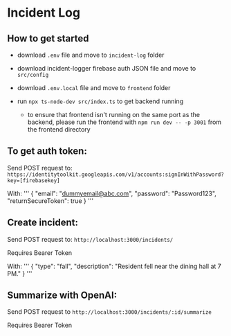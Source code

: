 # Incident Log

## How to get started
* download `.env` file and move to `incident-log` folder
* download incident-logger firebase auth JSON file and move to `src/config`
* download `.env.local` file and move to `frontend` folder

* run `npx ts-node-dev src/index.ts` to get backend running
  * to ensure that frontend isn't running on the same port as the backend, please run the frontend with `npm run dev -- -p 3001` from the frontend directory

## To get auth token:

Send POST request to: `https://identitytoolkit.googleapis.com/v1/accounts:signInWithPassword?key=[firebasekey]`

With:
'''
{
  "email": "dummyemail@abc.com",
  "password": "Password123",
  "returnSecureToken": true
}
'''

## Create incident:

Send POST request to: `http://localhost:3000/incidents/`

Requires Bearer Token

With:
'''
{
  "type": "fall",
  "description": "Resident fell near the dining hall at 7 PM."
}
'''

## Summarize with OpenAI:

Send POST request to `http://localhost:3000/incidents/:id/summarize`

Requires Bearer Token